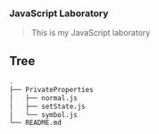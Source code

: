 ### JavaScript Laboratory

> This is my JavaScript laboratory

## Tree

```bash
.
├── PrivateProperties
│   ├── normal.js
│   ├── setState.js
│   └── symbol.js
└── README.md
```

